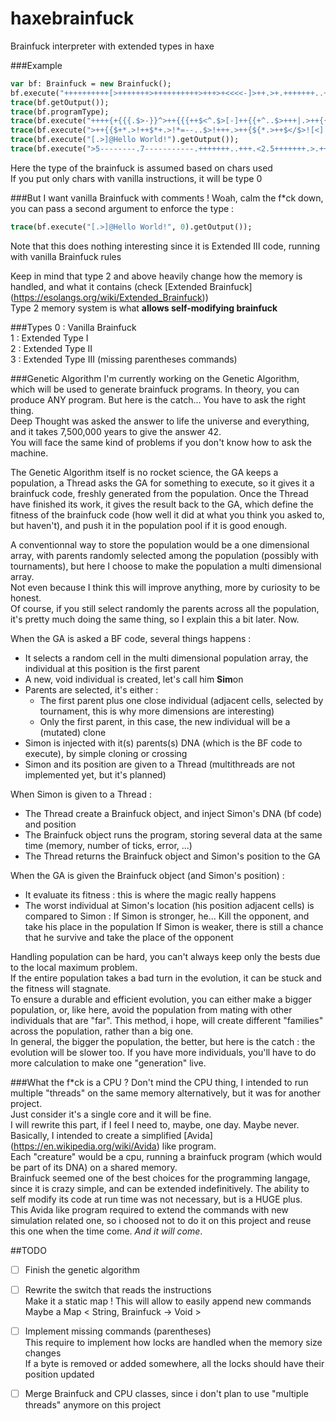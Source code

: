 # haxebrainfuck
Brainfuck interpreter with extended types in haxe

###Example  
```haxe
var bf: Brainfuck = new Brainfuck();
bf.execute("++++++++++[>+++++++>++++++++++>+++>+<<<<-]>++.>+.+++++++..+++.>++.<<+++++++++++++++.>.+++.------.--------.>+.");
trace(bf.getOutput());
trace(bf.programType);
trace(bf.execute("++++{+{{{.$>-}}^>++{{{++$<^.$>[-]++{{+^..$>+++|.>++{{{{.<<<<$>>>>>-}}}^.<<.+++.<.<-.>>>+.@").getOutput());
trace(bf.execute(">++{{$+*.>!++$*+.>!*=--..$>!+++.>++{${*.>++$</$>![<]!-$>=.>>>.+++.<.<-.<<=+++.@").getOutput());
trace(bf.execute("[.>]@Hello World!").getOutput());
trace(bf.execute(">5--------.7-----------.+++++++..+++.<2.5+++++++.>.+++.------.--------.2+.").getOutput());
```
Here the type of the brainfuck is assumed based on chars used  
If you put only chars with vanilla instructions, it will be type 0

###But I want vanilla Brainfuck with comments !
Woah, calm the f*ck down, you can pass a second argument to enforce the type :  
```haxe
trace(bf.execute("[.>]@Hello World!", 0).getOutput());
```
Note that this does nothing interesting since it is Extended III code, running with vanilla Brainfuck rules  

Keep in mind that type 2 and above heavily change how the memory is handled, and what it contains (check [Extended Brainfuck] (https://esolangs.org/wiki/Extended_Brainfuck))  
Type 2 memory system is what **allows self-modifying brainfuck**

###Types
  0 : Vanilla Brainfuck  
  1 : Extended Type I  
  2 : Extended Type II  
  3 : Extended Type III (missing parentheses commands)

###Genetic Algorithm
I'm currently working on the Genetic Algorithm, which will be used to generate brainfuck programs.
In theory, you can produce ANY program. But here is the catch... You have to ask the right thing.  
Deep Thought was asked the answer to life the universe and everything, and it takes 7,500,000 years to give the answer 42.  
You will face the same kind of problems if you don't know how to ask the machine.  

The Genetic Algorithm itself is no rocket science, the GA keeps a population, a Thread asks the GA for something to execute, so it gives it a brainfuck code, freshly generated from the population. Once the Thread have finished its work, it gives the result back to the GA, which define the fitness of the brainfuck code (how well it did at what you think you asked to, but haven't), and push it in the population pool if it is good enough.

A conventionnal way to store the population would be a one dimensional array, with parents randomly selected among the population (possibly with tournaments), but here I choose to make the population a multi dimensional array.  
Not even because I think this will improve anything, more by curiosity to be honest.  
Of course, if you still select randomly the parents across all the population, it's pretty much doing the same thing, so I explain this a bit later. Now.  

When the GA is asked a BF code, several things happens :
  - It selects a random cell in the multi dimensional population array, the individual at this position is the first parent
  - A new, void individual is created, let's call him **Sim**on
  - Parents are selected, it's either :
    - The first parent plus one close individual (adjacent cells, selected by tournament, this is why more dimensions are interesting)
    - Only the first parent, in this case, the new individual will be a (mutated) clone
  - Simon is injected with it(s) parents(s) DNA (which is the BF code to execute), by simple cloning or crossing
  - Simon and its position are given to a Thread (multithreads are not implemented yet, but it's planned)
  
When Simon is given to a Thread :
  - The Thread create a Brainfuck object, and inject Simon's DNA (bf code) and position
  - The Brainfuck object runs the program, storing several data at the same time (memory, number of ticks, error, ...)
  - The Thread returns the Brainfuck object and Simon's position to the GA
  
When the GA is given the Brainfuck object (and Simon's position) :
  - It evaluate its fitness : this is where the magic really happens
  - The worst individual at Simon's location (his position adjacent cells) is compared to Simon :
    If Simon is stronger, he... Kill the opponent, and take his place in the population
    If Simon is weaker, there is still a chance that he survive and take the place of the opponent

Handling population can be hard, you can't always keep only the bests due to the local maximum problem.  
If the entire population takes a bad turn in the evolution, it can be stuck and the fitness will stagnate.  
To ensure a durable and efficient evolution, you can either make a bigger population, or, like here, avoid the population from mating with other individuals that are "far". This method, i hope, will create different "families" across the population, rather than a big one.  
In general, the bigger the population, the better, but here is the catch : the evolution will be slower too. If you have more individuals, you'll have to do more calculation to make one "generation" live.

###What the f*ck is a CPU ?
Don't mind the CPU thing, I intended to run multiple "threads" on the same memory alternatively, but it was for another project.  
Just consider it's a single core and it will be fine.  
I will rewrite this part, if I feel I need to, maybe, one day. Maybe never.  
Basically, I intended to create a simplified [Avida] (https://en.wikipedia.org/wiki/Avida) like program.  
Each "creature" would be a cpu, running a brainfuck program (which would be part of its DNA) on a shared memory.  
Brainfuck seemed one of the best choices for the programming langage, since it is crazy simple, and can be extended indefinitively.
The ability to self modify its code at run time was not necessary, but is a HUGE plus.  
This Avida like program required to extend the commands with new simulation related one, so i choosed not to do it on this project and reuse this one when the time come. *And it will come*.


##TODO
- [ ] Finish the genetic algorithm
- [ ] Rewrite the switch that reads the instructions  
  Make it a static map ! This will allow to easily append new commands  
  Maybe a Map < String, Brainfuck ->  Void >
- [ ] Implement missing commands (parentheses)  
  This require to implement how locks are handled when the memory size changes  
  If a byte is removed or added somewhere, all the locks should have their position updated
- [ ] Merge Brainfuck and CPU classes, since i don't plan to use "multiple threads" anymore on this project
  
